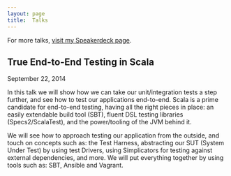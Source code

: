 ```yaml
---
layout: page
title:  Talks
---
```


For more talks, [visit my Speakerdeck page](https://speakerdeck.com/orrsella).

## True End-to-End Testing in Scala
<p class="post-date">September 22, 2014</p>

<script async class="speakerdeck-embed" data-id="c27fd3803ec60132416222d5471c564c" data-ratio="1.33333333333333" src="//speakerdeck.com/assets/embed.js"></script>

In this talk we will show how we can take our unit/integration tests a step further, and see how to test our applications end-to-end. Scala is a prime candidate for end-to-end testing, having all the right pieces in place: an easily extendable build tool (SBT), fluent DSL testing libraries (Specs2/ScalaTest), and the power/tooling of the JVM behind it.

We will see how to approach testing our application from the outside, and touch on concepts such as: the Test Harness, abstracting our SUT (System Under Test) by using test Drivers, using Simplicators for testing against external dependencies, and more. We will put everything together by using tools such as: SBT, Ansible and Vagrant.
